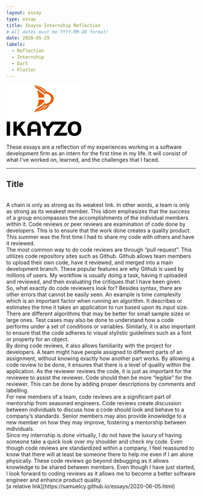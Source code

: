 ```yaml
---
layout: essay
type: essay
title: Ikayzo Internship Reflection
# All dates must be YYYY-MM-DD format!
date: 2020-05-29
labels:
  - Reflection
  - Internship
  - Dart
  - Flutter
---
```


<img class="" src="../images/logo-ikayzo.png">

These essays are a reflection of my experiences working in a software development firm as an intern for the first time in my life. It will consist of what I've worked on, learned, and the challenges that I faced.
<hr>

## Title

<br>
	A chain is only as strong as its weakest link. In other words, a team is only as strong as its weakest member. This idiom emphasizes that the success of a group encompasses the accomplishments of the individual members within it. Code reviews or peer reviews are examination of code done by developers. This is to ensure that the work done creates a quality product. This summer was the first time I had to share my code with others and have it reviewed.
	
<br>
	The most common way to do code reviews are through “pull request”. This utilizes code repository sites such as Github. Github allows team members to upload their own code, have it reviewed, and merged into a main development branch. These popular features are why Github is used by millions of users. My workflow is usually doing a task, having it uploaded and reviewed, and then evaluating the critiques that I have been given.
	
 <br>
	So, what exactly do code reviewers look for? Besides syntax, there are other errors that cannot be easily seen. An example is time complexity which is an important factor when running an algorithm. It describes or estimates the time it takes an application to run based upon its input size. There are different algorithms that may be better for small sample sizes or large ones.  Test cases may also be done to understand how a code performs under a set of conditions or variables. Similarly, it is also important to ensure that the code adheres to visual stylistic guidelines such as a font or property for an object.
	
 <br>
	By doing code reviews, it also allows familiarity with the project for developers. A team might have people assigned to different parts of an assignment, without knowing exactly how another part works. By allowing a code review to be done, it ensures that there is a level of quality within the application.  As the reviewer reviews the code, it is just as important for the reviewee to assist the reviewer. Code should then be more “legible” for the reviewer. This can be done by adding proper descriptions by comments and labelling. 
	
 <br>
	For new members of a team, code reviews are a significant part of mentorship from seasoned engineers. Code reviews create discussion between individuals to discuss how a code should look and behave to a company’s standards. Senior members may also provide knowledge to a new member on how they may improve, fostering a mentorship between individuals.
	
 <br>
	Since my internship is done virtually, I do not have the luxury of having someone take a quick look over my shoulder and check my code. Even though code reviews are standardized within a company, I feel reassured to know that there will at least be someone there to help me even if I am alone physically. These code reviews go beyond debugging as it allows knowledge to be shared between members. Even though I have just started, I look forward to coding reviews as it allows me to become a better software engineer and enhance product quality.
	
<br>
[a relative link](https://samuelcy.github.io/essays/2020-06-05.html)


